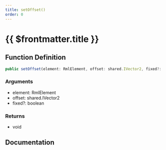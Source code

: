```yaml
---
title: setOffset()
order: 0
---
```


# {{ $frontmatter.title }}

<!--@include: ./setOffset_partial_header.md-->

## Function Definition

```ts
public setOffset(element: RmlElement, offset: shared.IVector2, fixed?: boolean): void;
```

### Arguments

* element: RmlElement
* offset: shared.IVector2
* fixed?: boolean

### Returns

* void

## Documentation

<!--@include: ./setOffset_partial_footer.md-->
